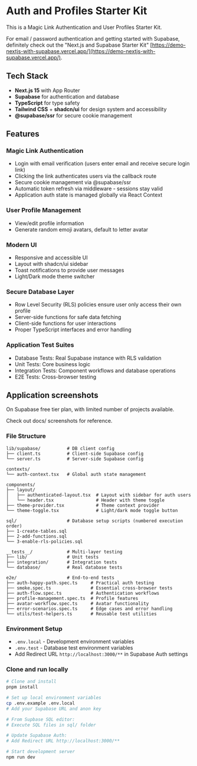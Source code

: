 # Auth and Profiles Starter Kit

This is a Magic Link Authentication and User Profiles Starter Kit.

For email / password authentication and getting started with Supabase, definitely check out the "Next.js and Supabase Starter Kit" [https://demo-nextjs-with-supabase.vercel.app/](https://demo-nextjs-with-supabase.vercel.app/).

## Tech Stack

- **Next.js 15** with App Router
- **Supabase** for authentication and database
- **TypeScript** for type safety
- **Tailwind CSS** + **shadcn/ui** for design system and accessibility
- **@supabase/ssr** for secure cookie management

## Features

### Magic Link Authentication

- Login with email verification (users enter email and receive secure login link)
- Clicking the link authenticates users via the callback route
- Secure cookie management via @supabase/ssr
- Automatic token refresh via middleware - sessions stay valid
- Application auth state is managed globally via React Context

### User Profile Management

- View/edit profile information
- Generate random emoji avatars, default to letter avatar

### Modern UI

- Responsive and accessible UI
- Layout with shadcn/ui sidebar
- Toast notifications to provide user messages
- Light/Dark mode theme switcher

### Secure Database Layer

- Row Level Security (RLS) policies ensure user only access their own profile
- Server-side functions for safe data fetching
- Client-side functions for user interactions
- Proper TypeScript interfaces and error handling

### Application Test Suites

- Database Tests: Real Supabase instance with RLS validation
- Unit Tests: Core business logic
- Integration Tests: Component workflows and database operations
- E2E Tests: Cross-browser testing

## Application screenshots

On Supabase free tier plan, with limited number of projects available.

Check out docs/ screenshots for reference.

### File Structure

```
lib/supabase/          # DB client config
├── client.ts          # Client-side Supabase config
└── server.ts          # Server-side Supabase config

contexts/
└── auth-context.tsx   # Global auth state management

components/
├── layout/
│   ├── authenticated-layout.tsx  # Layout with sidebar for auth users
│   └── header.tsx                # Header with theme toggle
├── theme-provider.tsx            # Theme context provider
└── theme-toggle.tsx              # Light/dark mode toggle button

sql/                   # Database setup scripts (numbered execution order)
├── 1-create-tables.sql
├── 2-add-functions.sql
└── 3-enable-rls-policies.sql

__tests__/             # Multi-layer testing
├── lib/               # Unit tests
├── integration/       # Integration tests
└── database/          # Real database tests

e2e/                   # End-to-end tests
├── auth-happy-path.spec.ts     # Practical auth testing
├── smoke.spec.ts               # Essential cross-browser tests
├── auth-flow.spec.ts           # Authentication workflows
├── profile-management.spec.ts  # Profile features
├── avatar-workflow.spec.ts     # Avatar functionality
├── error-scenarios.spec.ts     # Edge cases and error handling
└── utils/test-helpers.ts       # Reusable test utilities

```

### Environment Setup

- `.env.local` - Development environment variables
- `.env.test` - Database test environment variables
- Add Redirect URL `http://localhost:3000/**` in Supabase Auth settings

### Clone and run locally

```bash
# Clone and install
pnpm install

# Set up local environment variables
cp .env.example .env.local
# Add your Supabase URL and anon key

# From Supbase SQL editor:
# Execute SQL files in sql/ folder

# Update Supabase Auth:
# Add Redirect URL http://localhost:3000/**

# Start development server
npm run dev
```

